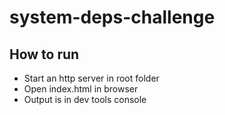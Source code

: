 # system-deps-challenge

## How to run
 - Start an http server in root folder
 - Open index.html in browser
 - Output is in dev tools console
